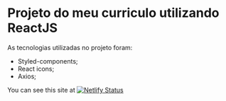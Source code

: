 # Projeto do meu curriculo utilizando ReactJS

As tecnologias utilizadas no projeto foram:

- Styled-components;
- React icons;
- Axios;


You can see this site at [![Netlify Status](https://api.netlify.com/api/v1/badges/18d426ae-69e5-41ab-9425-767233300cb3/deploy-status)](https://app.netlify.com/sites/atomotavio/deploys)